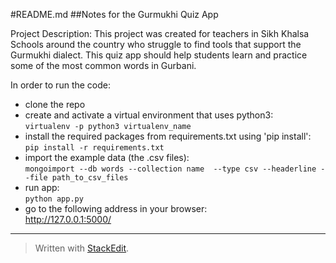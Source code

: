 #README.md
##Notes for the Gurmukhi Quiz App

Project Description:
This project was created for teachers in Sikh Khalsa Schools around the country who struggle to find tools that support the Gurmukhi dialect. This quiz app should help students learn and practice some of the most common words in Gurbani. 

In order to run the code:

  * clone the repo
  * create and activate a virtual environment that uses python3:  
  ```virtualenv -p python3 virtualenv_name```
  *	install the required packages from requirements.txt using 'pip install':  
  ```pip install -r requirements.txt```
  *	import the example data (the .csv files):  
  ```mongoimport --db words --collection name  --type csv --headerline --file path_to_csv_files```
  *	run app:  
  ```python app.py```
  *	go to the following address in your browser:  
  http://127.0.0.1:5000/


----------


> Written with [StackEdit](https://stackedit.io/).